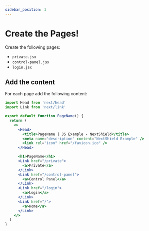 ```yaml
---
sidebar_position: 3
---
```


# Create the Pages!

Create the following pages:

- `private.jsx`
- `control-panel.jsx`
- `login.jsx`

## Add the content

For each page add the following content:

```jsx title="pages/PageName.jsx"
import Head from 'next/head'
import Link from 'next/link'

export default function PageName() {
  return (
    <>
      <Head>
        <title>PageName | JS Example - NextShield</title>
        <meta name="description" content="NextShield Example" />
        <link rel="icon" href="/favicon.ico" />
      </Head>

      <h1>PageName</h1>
      <Link href="/private">
        <a>Private</a>
      </Link>
      <Link href="/control-panel">
        <a>Control Panel</a>
      </Link>
      <Link href="/login">
        <a>Login</a>
      </Link>
      <Link href="/">
        <a>Home</a>
      </Link>
    </>
  )
}
```
